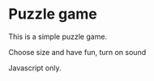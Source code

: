 # Puzzle game

This is a simple puzzle game.

Choose size and have fun, turn on sound

Javascript only.